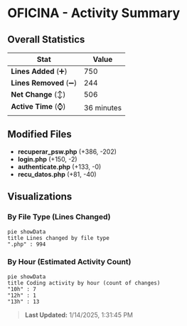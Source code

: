 # OFICINA - Activity Summary 

## Overall Statistics

| Stat                   | Value                                                             |
| ---------------------- | ----------------------------------------------------------------- |
| **Lines Added** (➕)   | 750                                          |
| **Lines Removed** (➖) | 244                                        |
| **Net Change** (↕)    | 506                |
| **Active Time** (⌚)   | 36 minutes |


## Modified Files
- **recuperar_psw.php** (+386, -202)
- **login.php** (+150, -2)
- **authenticate.php** (+133, -0)
- **recu_datos.php** (+81, -40)

## Visualizations

### By File Type (Lines Changed)

```mermaid
pie showData
title Lines changed by file type
".php" : 994
```

### By Hour (Estimated Activity Count)

```mermaid
pie showData
title Coding activity by hour (count of changes)
"10h" : 7
"12h" : 1
"13h" : 13
```


> **Last Updated:** 1/14/2025, 1:31:45 PM